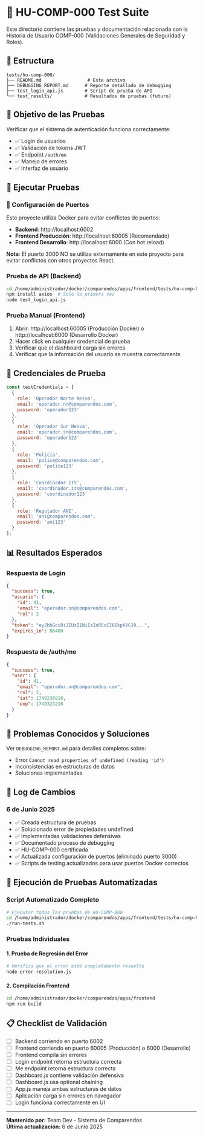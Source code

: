 # 🧪 HU-COMP-000 Test Suite

Este directorio contiene las pruebas y documentación relacionada con la Historia de Usuario COMP-000 (Validaciones Generales de Seguridad y Roles).

## 📁 Estructura

```
tests/hu-comp-000/
├── README.md                 # Este archivo
├── DEBUGGING_REPORT.md      # Reporte detallado de debugging
├── test_login_api.js        # Script de prueba de API
└── test_results/            # Resultados de pruebas (futuro)
```

## 🎯 Objetivo de las Pruebas

Verificar que el sistema de autenticación funciona correctamente:

- ✅ Login de usuarios
- ✅ Validación de tokens JWT
- ✅ Endpoint `/auth/me`
- ✅ Manejo de errores
- ✅ Interfaz de usuario

## 🚀 Ejecutar Pruebas

### 🔧 Configuración de Puertos

Este proyecto utiliza Docker para evitar conflictos de puertos:

- **Backend**: http://localhost:6002
- **Frontend Producción**: http://localhost:60005 (Recomendado)
- **Frontend Desarrollo**: http://localhost:6000 (Con hot reload)

**Nota**: El puerto 3000 NO se utiliza externamente en este proyecto para evitar conflictos con otros proyectos React.

### Prueba de API (Backend)
```bash
cd /home/administrador/docker/comparendos/apps/frontend/tests/hu-comp-000
npm install axios  # Solo la primera vez
node test_login_api.js
```

### Prueba Manual (Frontend)
1. Abrir: http://localhost:60005 (Producción Docker) o http://localhost:6000 (Desarrollo Docker)
2. Hacer click en cualquier credencial de prueba
3. Verificar que el dashboard carga sin errores
4. Verificar que la información del usuario se muestra correctamente

## 🔑 Credenciales de Prueba

```javascript
const testCredentials = [
  {
    role: 'Operador Norte Neiva',
    email: 'operador.nn@comparendos.com',
    password: 'operador123'
  },
  {
    role: 'Operador Sur Neiva', 
    email: 'operador.sn@comparendos.com',
    password: 'operador123'
  },
  {
    role: 'Policía',
    email: 'police@comparendos.com', 
    password: 'police123'
  },
  {
    role: 'Coordinador ITS',
    email: 'coordinador.its@comparendos.com',
    password: 'coordinador123'
  },
  {
    role: 'Regulador ANI',
    email: 'ani@comparendos.com',
    password: 'ani123'
  }
];
```

## 📊 Resultados Esperados

### Respuesta de Login
```json
{
  "success": true,
  "usuario": {
    "id": 41,
    "email": "operador.nn@comparendos.com",
    "rol": 2
  },
  "token": "eyJhbGciOiJIUzI1NiIsInR5cCI6IkpXVCJ9...",
  "expires_in": 86400
}
```

### Respuesta de /auth/me
```json
{
  "success": true,
  "user": {
    "id": 41,
    "email": "operador.nn@comparendos.com",
    "rol": 2,
    "iat": 1749236816,
    "exp": 1749323216
  }
}
```

## 🐛 Problemas Conocidos y Soluciones

Ver `DEBUGGING_REPORT.md` para detalles completos sobre:

- Error `Cannot read properties of undefined (reading 'id')`
- Inconsistencias en estructuras de datos
- Soluciones implementadas

## 📝 Log de Cambios

### 6 de Junio 2025
- ✅ Creada estructura de pruebas
- ✅ Solucionado error de propiedades undefined
- ✅ Implementadas validaciones defensivas
- ✅ Documentado proceso de debugging
- ✅ HU-COMP-000 certificada
- ✅ Actualizada configuración de puertos (eliminado puerto 3000)
- ✅ Scripts de testing actualizados para usar puertos Docker correctos

## 🧪 Ejecución de Pruebas Automatizadas

### Script Automatizado Completo
```bash
# Ejecutar todas las pruebas de HU-COMP-000
cd /home/administrador/docker/comparendos/apps/frontend/tests/hu-comp-000
./run-tests.sh
```

### Pruebas Individuales

#### 1. Prueba de Regresión del Error
```bash
# Verifica que el error esté completamente resuelto
node error-resolution.js
```

#### 2. Compilación Frontend
```bash
cd /home/administrador/docker/comparendos/apps/frontend
npm run build
```

## 📋 Checklist de Validación

- [ ] Backend corriendo en puerto 6002
- [ ] Frontend corriendo en puerto 60005 (Producción) o 6000 (Desarrollo)
- [ ] Frontend compila sin errores
- [ ] Login endpoint retorna estructura correcta
- [ ] Me endpoint retorna estructura correcta
- [ ] Dashboard.js contiene validación defensiva
- [ ] Dashboard.js usa optional chaining
- [ ] App.js maneja ambas estructuras de datos
- [ ] Aplicación carga sin errores en navegador
- [ ] Login funciona correctamente en UI

---

**Mantenido por:** Team Dev - Sistema de Comparendos  
**Última actualización:** 6 de Junio 2025
